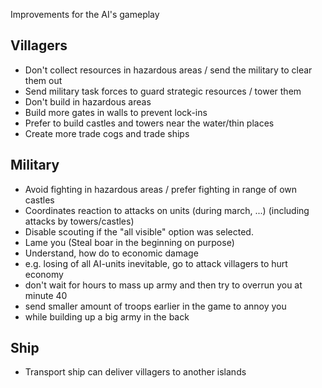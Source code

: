 Improvements for the AI's gameplay

Villagers
---------

 - Don't collect resources in hazardous areas / send the military to clear them out
 - Send military task forces to guard strategic resources / tower them
 - Don't build in hazardous areas
 - Build more gates in walls to prevent lock-ins
 - Prefer to build castles and towers near the water/thin places
 - Create more trade cogs and trade ships

Military
--------

 - Avoid fighting in hazardous areas / prefer fighting in range of own castles
 - Coordinates reaction to attacks on units (during march, ...) (including attacks by towers/castles)
 - Disable scouting if the "all visible" option was selected.
 - Lame you (Steal boar in the beginning on purpose)
 - Understand, how do to economic damage
  - e.g. losing of all AI-units inevitable, go to attack villagers to hurt economy
 - don't wait for hours to mass up army and then try to overrun you at minute 40
  - send smaller amount of troops earlier in the game to annoy you
  - while building up a big army in the back

Ship
--------

  - Transport ship can deliver villagers to another islands

